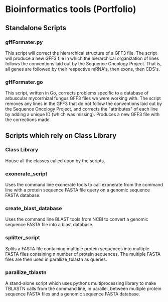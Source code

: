 # Bioinformatics tools (Portfolio)

## Standalone Scripts

### gffFormater.py

This script will correct the hierarchical structure of a GFF3 file. The script will produce a new GFF3 file in which
the hierarchical organization of lines follows the conventions laid out by the Sequence Oncology Project. That is, all genes
are followed by their respective mRNA's, then exons, then CDS's.

### gffFormater.go

This script, written in Go, corrects problems specific to a database of arbuscular mycorrhizal fungus GFF3 files we were working with. The script removes any lines in the GFF3 that do not follow the conventions laid out by the Sequence Oncology Project, and corrects the "attributes" of each line by adding a unique ID (which was missing). Produces a new GFF3 file with the corrections made. 

## Scripts which rely on Class Library

### Class Library

House all the classes called upon by the scripts. 

### exonerate_script

Uses the command line exonerate tools to call exonerate from the command line with a protein sequence FASTA file query on a genomic sequence FASTA database.

### create_blast_database

Uses the command line BLAST tools from NCBI to convert a genomic sequence FASTA file into a blast database.

### splitter_script

Splits a FASTA file containing multiple protein sequences into multiple FASTA files containing n number of protein sequences. The multiple FASTA files are then used in parallize_tblastn as queries. 

### parallize_tblastn

A stand-alone script which uses pythons multiprocessing library to make TBLASTN calls from the command line, in parallel, between multiple protein sequence FASTA files and a genomic sequence FASTA database.




